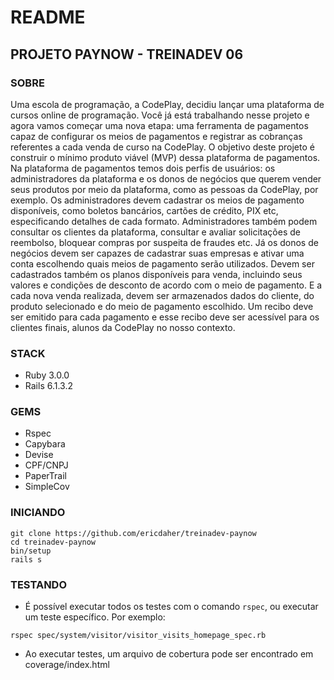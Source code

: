# README

## PROJETO PAYNOW - TREINADEV 06

### SOBRE

Uma escola de programação, a CodePlay, decidiu lançar uma plataforma de cursos online de
programação. Você já está trabalhando nesse projeto e agora vamos começar uma nova etapa:
uma ferramenta de pagamentos capaz de configurar os meios de pagamentos e registrar as
cobranças referentes a cada venda de curso na CodePlay. O objetivo deste projeto é construir
o mínimo produto viável (MVP) dessa plataforma de pagamentos.
Na plataforma de pagamentos temos dois perfis de usuários: os administradores da plataforma
e os donos de negócios que querem vender seus produtos por meio da plataforma, como as
pessoas da CodePlay, por exemplo. Os administradores devem cadastrar os meios de
pagamento disponíveis, como boletos bancários, cartões de crédito, PIX etc, especificando
detalhes de cada formato. Administradores também podem consultar os clientes da plataforma,
consultar e avaliar solicitações de reembolso, bloquear compras por suspeita de fraudes etc.
Já os donos de negócios devem ser capazes de cadastrar suas empresas e ativar uma conta
escolhendo quais meios de pagamento serão utilizados. Devem ser cadastrados também os
planos disponíveis para venda, incluindo seus valores e condições de desconto de acordo com
o meio de pagamento. E a cada nova venda realizada, devem ser armazenados dados do
cliente, do produto selecionado e do meio de pagamento escolhido. Um recibo deve ser emitido
para cada pagamento e esse recibo deve ser acessível para os clientes finais, alunos da
CodePlay no nosso contexto.

### STACK

- Ruby 3.0.0
- Rails 6.1.3.2

### GEMS

- Rspec
- Capybara
- Devise
- CPF/CNPJ
- PaperTrail
- SimpleCov

### INICIANDO

```
git clone https://github.com/ericdaher/treinadev-paynow
cd treinadev-paynow
bin/setup
rails s
```

### TESTANDO

- É possível executar todos os testes com o comando `rspec`, ou executar um teste específico. Por exemplo:

```
rspec spec/system/visitor/visitor_visits_homepage_spec.rb
```

- Ao executar testes, um arquivo de cobertura pode ser encontrado em coverage/index.html
